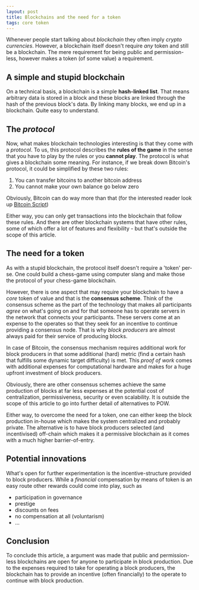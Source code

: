 ```yaml
---
layout: post
title: Blockchains and the need for a token
tags: core token
---
```


Whenever people start talking about *blockchain* they often imply *crypto
currencies*. However, a blockchain itself doesn't require *any* token and still
be a blockchain. The mere requirement for being public and permission-less,
however makes a token (of some value) a requirement.

<!--more-->

## A simple and stupid blockchain

On a technical basis, a blockchain is a simple **hash-linked list**. That means
arbitrary data is stored in a block and these blocks are linked through the hash
of the previous block's data. By linking many blocks, we end up in a
blockchain. Quite easy to understand.

## The *protocol*

Now, what makes blockchain technologies interesting is that they come with a
*protocol*. To us, this protocol describes the **rules of the game** in the sense
that you have to play by the rules or you **cannot play**. The protocol is what
gives a blockchain some meaning. For instance, if we break down Bitcoin's protocol,
it could be simplified by these two rules:

1. You can transfer bitcoins to another bitcoin address
2. You cannot make your own balance go below zero

Obviously, Bitcoin can do way more than that (for the interested reader look up
[Bitcoin Script](https://en.bitcoin.it/wiki/Script))

Either way, you can only get transactions into the blockchain that follow these
rules. And there are other blockchain systems that have other rules, some of which
offer a lot of features and flexibility - but that's outside the scope of this
article.

## The need for a token

As with a stupid blockchain, the protocol itself doesn't require a 'token'
per-se. One could build a chess-game using computer slang and make those the
protocol of your chess-game blockchain.

However, there is one aspect that may require your blockchain to have a *core*
token of value and that is the **consensus scheme**. Think of the consensus
scheme as the part of the technology that makes all participants *agree* on
what's going on and for that someone has to operate servers in the network that
connects your participants. These servers come at an expense to the operates so
that they seek for an incentive to continue providing a consensus node. That is
why *block producers* are almost always paid for their service of producing
blocks.

In case of Bitcoin, the consensus mechanism requires additional work for block
producers in that some additional (hard) metric (find a certain hash that
fulfills some dynamic target difficulty) is met. This *proof of work* comes
with additional expenses for computational hardware and makes for a huge
upfront investment of block producers.

Obviously, there are other consensus schemes achieve the same production of
blocks at far less expenses at the potential cost of centralization,
permissiveness, security or even scalability. It is outside the scope of this
article to go into further detail of alternatives to POW.

Either way, to overcome the need for a token, one can either keep the block
production in-house which makes the system centralized and probably private.
The alternative is to have block producers selected (and incentivised)
off-chain which makes it a permissive blockchain as it comes with a much higher
barrier-of-entry.

## Potential innovations

What's open for further experimentation is the incentive-structure provided to
block producers. While a *financial* compensation by means of token is an easy
route other rewards could come into play, such as

* participation in governance
* prestige
* discounts on fees
* no compensation at all (voluntarism)
* ...

## Conclusion

To conclude this article, a argument was made that public and permission-less
blockchains are open for anyone to participate in block production. Due to the
expenses required to take for operating a block producers, the blockchain has
to provide an incentive (often financially) to the operate to continue with
block production.
